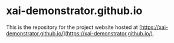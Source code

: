 # xai-demonstrator.github.io

This is the repository for the project website hosted at [https://xai-demonstrator.github.io/](https://xai-demonstrator.github.io/).
